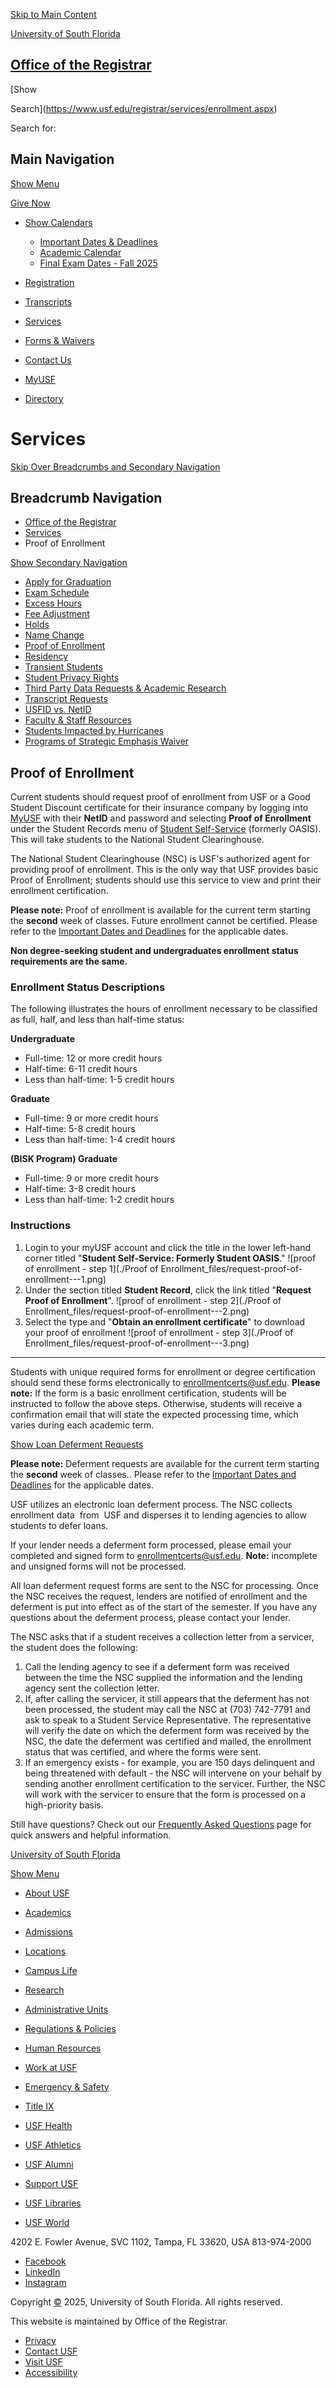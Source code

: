 [Skip to Main Content](https://www.usf.edu/registrar/services/enrollment.aspx#content)

[University of South Florida](https://www.usf.edu/)

## [Office of the Registrar](https://www.usf.edu/registrar/index.aspx)

[Show

Search](https://www.usf.edu/registrar/services/enrollment.aspx)

Search for:

## Main Navigation

[Show Menu](https://www.usf.edu/registrar/services/enrollment.aspx)

[Give Now](https://giving.usf.edu/)

* [Show Calendars](https://www.usf.edu/registrar/services/enrollment.aspx)

  + [Important Dates & Deadlines](https://www.usf.edu/registrar/calendars/index.aspx)
  + [Academic Calendar](https://catalog.usf.edu/content.php?catoid=23&navoid=3947)
  + [Final Exam Dates - Fall 2025](https://www.usf.edu/registrar/documents/final-exam-matrix.pdf)
* [Registration](https://www.usf.edu/registrar/register/index.aspx)
* [Transcripts](https://www.usf.edu/registrar/services/transcripts/index.aspx)
* [Services](https://www.usf.edu/registrar/services/index.aspx)
* [Forms & Waivers](https://www.usf.edu/registrar/services/forms.aspx)
* [Contact Us](https://www.usf.edu/registrar/faq/contact_us.aspx)

* [MyUSF](https://my.usf.edu/)
* [Directory](https://directory.usf.edu/)

# Services

[Skip Over Breadcrumbs and Secondary Navigation](https://www.usf.edu/registrar/services/enrollment.aspx#content-title)

## Breadcrumb Navigation

* [Office of the Registrar](https://www.usf.edu/registrar)
* [Services](https://www.usf.edu/registrar/services)
* Proof of Enrollment

[Show  Secondary Navigation](https://www.usf.edu/registrar/services/enrollment.aspx)

* [Apply for Graduation](https://www.usf.edu/registrar/services/apply-for-graduation/index.aspx)
* [Exam Schedule](https://www.usf.edu/space/)
* [Excess Hours](https://www.usf.edu/registrar/services/excess-hours/index.aspx)
* [Fee Adjustment](https://www.usf.edu/registrar/fee_adjustment.aspx)
* [Holds](https://www.usf.edu/registrar/services/holds.aspx)
* [Name Change](https://www.usf.edu/registrar/services/preferred-name.aspx)
* [Proof of Enrollment](https://www.usf.edu/registrar/services/enrollment.aspx)
* [Residency](https://www.usf.edu/registrar/services/residency/index.aspx)
* [Transient Students](https://www.usf.edu/registrar/services/non-degree-admission/transient_students.aspx)
* [Student Privacy Rights](https://www.usf.edu/registrar/services/privacy.aspx)
* [Third Party Data Requests & Academic Research](https://www.usf.edu/registrar/services/datarequestingo.aspx)
* [Transcript Requests](https://www.usf.edu/registrar/services/transcripts/index.aspx)
* [USFID vs. NetID](https://www.usf.edu/registrar/services/usfid.aspx)
* [Faculty & Staff Resources](https://www.usf.edu/registrar/faculty-staff/index.aspx)
* [Students Impacted by Hurricanes](https://www.usf.edu/registrar/services/studentsimpactedbyhurricanehelene.aspx)
* [Programs of Strategic Emphasis Waiver](https://www.usf.edu/registrar/services/programsofstrategicemphasiswaiver.aspx)

## Proof of Enrollment

Current students should request proof of enrollment from USF or a Good Student Discount
certificate for their insurance company by logging into [MyUSF](https://my.usf.edu/) with their **NetID** and password and selecting **Proof of Enrollment** under the Student Records menu of [Student Self-Service](https://www.usf.edu/registrar/register/studentself-service.aspx) (formerly OASIS). This will take students to the National Student Clearinghouse.

The National Student Clearinghouse (NSC) is USF's authorized agent for providing proof
of enrollment. This is the only way that USF provides basic Proof of Enrollment; students
should use this service to view and print their enrollment certification.

**Please note:** Proof of enrollment is available for the current term starting the **second** week of classes. Future enrollment cannot be certified. Please refer to the [Important Dates and Deadlines](https://www.usf.edu/registrar/calendars/) for the applicable dates.

**Non degree-seeking student and undergraduates enrollment status requirements are the
same.**

### **Enrollment Status Descriptions**

The following illustrates the hours of enrollment necessary to be classified as full,
half, and less than half-time status:

**Undergraduate**

* Full-time: 12 or more credit hours
* Half-time: 6-11 credit hours
* Less than half-time: 1-5 credit hours

**Graduate**

* Full-time: 9 or more credit hours
* Half-time: 5-8 credit hours
* Less than half-time: 1-4 credit hours

**(BISK Program) Graduate**

* Full-time: 9 or more credit hours
* Half-time: 3-8 credit hours
* Less than half-time: 1-2 credit hours

### Instructions

1. Login to your myUSF account and click the title in the lower left-hand corner titled
   "**Student Self-Service: Formerly Student OASIS**."
   ![proof of enrollment - step 1](./Proof of Enrollment_files/request-proof-of-enrollment---1.png)
2. Under the section titled **Student Record**, click the link titled "**Request Proof of Enrollment**".
   ![proof of enrollment - step 2](./Proof of Enrollment_files/request-proof-of-enrollment---2.png)
3. Select the type and "**Obtain an enrollment certificate**" to download your proof of enrollment
   ![proof of enrollment - step 3](./Proof of Enrollment_files/request-proof-of-enrollment---3.png)

---

Students with unique required forms for enrollment or degree certification should
send these forms electronically to enrollmentcerts@usf.edu. **Please note:** If the form is a basic enrollment certification, students will be instructed to follow
the above steps. Otherwise, students will receive a confirmation email that will state
the expected processing time, which varies during each academic term.

[Show Loan Deferment Requests](https://www.usf.edu/registrar/services/enrollment.aspx)

**Please note:** Deferment requests are available for the current term starting the **second** week of classes.. Please refer to the [Important Dates and Deadlines](https://www.usf.edu/registrar/calendars/) for the applicable dates.

USF utilizes an electronic loan deferment process. The NSC collects enrollment data
 from  USF and disperses it to lending agencies to allow students to defer loans.

If your lender needs a deferment form processed, please email your completed and signed
form to enrollmentcerts@usf.edu. **Note:** incomplete and unsigned forms will not be processed.

All loan deferment request forms are sent to the NSC for processing. Once the NSC
receives the request, lenders are notified of enrollment and the deferment is put
into effect as of the start of the semester. If you have any questions about the deferment
process, please contact your lender.

The NSC asks that if a student receives a collection letter from a servicer, the student
does the following:

1. Call the lending agency to see if a deferment form was received between the time the
   NSC supplied the information and the lending agency sent the collection letter.
2. If, after calling the servicer, it still appears that the deferment has not been processed,
   the student may call the NSC at (703) 742-7791 and ask to speak to a Student Service
   Representative. The representative will verify the date on which the deferment form
   was received by the NSC, the date the deferment was certified and mailed, the enrollment
   status that was certified, and where the forms were sent.
3. If an emergency exists - for example, you are 150 days delinquent and being threatened
   with default - the NSC will intervene on your behalf by sending another enrollment
   certification to the servicer. Further, the NSC will work with the servicer to ensure
   that the form is processed on a high-priority basis.

Still have questions? Check out our [Frequently Asked Questions](https://www.usf.edu/registrar/faq/index.aspx) page for quick answers and helpful information.

[University of South Florida](https://www.usf.edu/)

[Show Menu](https://www.usf.edu/registrar/services/enrollment.aspx)

* [About USF](https://www.usf.edu/about-usf/index.aspx)
* [Academics](https://www.usf.edu/academics/index.aspx)
* [Admissions](https://www.usf.edu/admissions/index.aspx)
* [Locations](https://www.usf.edu/locations/index.aspx)
* [Campus Life](https://www.usf.edu/campus-life/index.aspx)
* [Research](https://www.usf.edu/research/index.aspx)

* [Administrative Units](https://www.usf.edu/about-usf/administrative-units.aspx)
* [Regulations & Policies](https://www.usf.edu/regulations-policies/index.aspx)
* [Human Resources](https://www.usf.edu/hr/index.aspx)
* [Work at USF](https://jobs.usf.edu/)
* [Emergency & Safety](https://www.usf.edu/public-safety/emergency-management/index.aspx)
* [Title IX](https://www.usf.edu/title-ix/index.aspx)

* [USF Health](https://health.usf.edu/)
* [USF Athletics](https://gousfbulls.com/)
* [USF Alumni](https://www.usfalumni.org/)
* [Support USF](https://giving.usf.edu/)
* [USF Libraries](https://www.lib.usf.edu/)
* [USF World](https://www.usf.edu/world/index.aspx)

4202 E. Fowler Avenue, SVC 1102,
Tampa, FL 33620, USA
813-974-2000

* [Facebook](https://www.facebook.com/usfregistrar)
* [LinkedIn](https://www.linkedin.com/company/usf-office-of-the-registrar/?viewAsMember=true)
* [Instagram](https://www.instagram.com/usfregistrar/)

Copyright [©](https://a.cms.omniupdate.com/11/?skin=usf&account=USFMainPROD&site=usf_edu&action=de&path=/registrar/services/enrollment.pcf) 2025, University of South Florida. All rights reserved.

This website is maintained by Office of the Registrar.

* [Privacy](https://www.usf.edu/about-usf/about-this-site.aspx)
* [Contact USF](https://www.usf.edu/about-usf/contact-usf.aspx)
* [Visit USF](https://www.usf.edu/about-usf/visit-usf.aspx?utm_source=visit-usf&utm_medium=footer&utm_campaign=usfcms)
* [Accessibility](https://www.usf.edu/about-usf/about-this-site.aspx#accessibility)